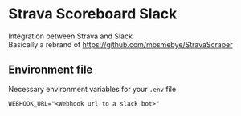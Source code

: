 # Strava Scoreboard Slack

Integration between Strava and Slack \
Basically a rebrand of https://github.com/mbsmebye/StravaScraper

## Environment file

Necessary environment variables for your `.env` file

```dotenv
WEBHOOK_URL="<Webhook url to a slack bot>"
```
